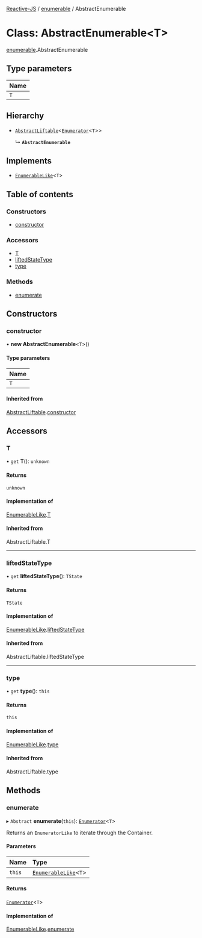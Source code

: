 [Reactive-JS](../README.md) / [enumerable](../modules/enumerable.md) / AbstractEnumerable

# Class: AbstractEnumerable<T\>

[enumerable](../modules/enumerable.md).AbstractEnumerable

## Type parameters

| Name |
| :------ |
| `T` |

## Hierarchy

- [`AbstractLiftable`](liftable.AbstractLiftable.md)<[`Enumerator`](enumerator.Enumerator.md)<`T`\>\>

  ↳ **`AbstractEnumerable`**

## Implements

- [`EnumerableLike`](../interfaces/enumerable.EnumerableLike.md)<`T`\>

## Table of contents

### Constructors

- [constructor](enumerable.AbstractEnumerable.md#constructor)

### Accessors

- [T](enumerable.AbstractEnumerable.md#t)
- [liftedStateType](enumerable.AbstractEnumerable.md#liftedstatetype)
- [type](enumerable.AbstractEnumerable.md#type)

### Methods

- [enumerate](enumerable.AbstractEnumerable.md#enumerate)

## Constructors

### constructor

• **new AbstractEnumerable**<`T`\>()

#### Type parameters

| Name |
| :------ |
| `T` |

#### Inherited from

[AbstractLiftable](liftable.AbstractLiftable.md).[constructor](liftable.AbstractLiftable.md#constructor)

## Accessors

### T

• `get` **T**(): `unknown`

#### Returns

`unknown`

#### Implementation of

[EnumerableLike](../interfaces/enumerable.EnumerableLike.md).[T](../interfaces/enumerable.EnumerableLike.md#t)

#### Inherited from

AbstractLiftable.T

___

### liftedStateType

• `get` **liftedStateType**(): `TState`

#### Returns

`TState`

#### Implementation of

[EnumerableLike](../interfaces/enumerable.EnumerableLike.md).[liftedStateType](../interfaces/enumerable.EnumerableLike.md#liftedstatetype)

#### Inherited from

AbstractLiftable.liftedStateType

___

### type

• `get` **type**(): `this`

#### Returns

`this`

#### Implementation of

[EnumerableLike](../interfaces/enumerable.EnumerableLike.md).[type](../interfaces/enumerable.EnumerableLike.md#type)

#### Inherited from

AbstractLiftable.type

## Methods

### enumerate

▸ `Abstract` **enumerate**(`this`): [`Enumerator`](enumerator.Enumerator.md)<`T`\>

Returns an `EnumeratorLike` to iterate through the Container.

#### Parameters

| Name | Type |
| :------ | :------ |
| `this` | [`EnumerableLike`](../interfaces/enumerable.EnumerableLike.md)<`T`\> |

#### Returns

[`Enumerator`](enumerator.Enumerator.md)<`T`\>

#### Implementation of

[EnumerableLike](../interfaces/enumerable.EnumerableLike.md).[enumerate](../interfaces/enumerable.EnumerableLike.md#enumerate)
